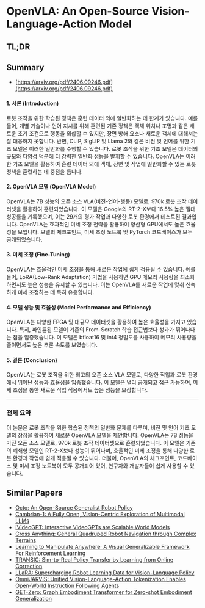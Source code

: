 # OpenVLA: An Open-Source Vision-Language-Action Model
## TL;DR
## Summary
- [https://arxiv.org/pdf/2406.09246.pdf](https://arxiv.org/pdf/2406.09246.pdf)

#### 1. 서론 (Introduction)
로봇 조작을 위한 학습된 정책은 훈련 데이터 외에 일반화하는 데 한계가 있습니다. 예를 들어, 개별 기술이나 언어 지시를 위해 훈련된 기존 정책은 객체 위치나 조명과 같은 새로운 초기 조건으로 행동을 외삽할 수 있지만, 장면 방해 요소나 새로운 객체에 대해서는 잘 대응하지 못합니다. 반면, CLIP, SigLIP 및 Llama 2와 같은 비전 및 언어를 위한 기초 모델은 이러한 일반화를 수행할 수 있습니다. 로봇 조작을 위한 기초 모델은 데이터의 규모와 다양성 덕분에 더 강력한 일반화 성능을 발휘할 수 있습니다. OpenVLA는 이러한 기초 모델을 활용하여 훈련 데이터 외에 객체, 장면 및 작업에 일반화할 수 있는 로봇 정책을 훈련하는 데 중점을 둡니다.

#### 2. OpenVLA 모델 (OpenVLA Model)
OpenVLA는 7B 성능의 오픈 소스 VLA(비전-언어-행동) 모델로, 970k 로봇 조작 데이터셋을 활용하여 훈련되었습니다. 이 모델은 Google의 RT-2-X보다 16.5% 높은 절대 성공률을 기록했으며, 이는 29개의 평가 작업과 다양한 로봇 환경에서 테스트된 결과입니다. OpenVLA는 효과적인 미세 조정 전략을 활용하여 양산형 GPU에서도 높은 효율성을 보입니다. 모델의 체크포인트, 미세 조정 노트북 및 PyTorch 코드베이스가 모두 공개되었습니다.

#### 3. 미세 조정 (Fine-Tuning)
OpenVLA는 효율적인 미세 조정을 통해 새로운 작업에 쉽게 적용될 수 있습니다. 예를 들어, LoRA(Low-Rank Adaptation) 기법을 사용하면 GPU 메모리 사용량을 최소화하면서도 높은 성능을 유지할 수 있습니다. 이는 OpenVLA를 새로운 작업에 맞춰 신속하게 미세 조정하는 데 특히 유용합니다.

#### 4. 모델 성능 및 효율성 (Model Performance and Efficiency)
OpenVLA는 다양한 FPGA 및 대규모 데이터셋을 활용하여 높은 효율성을 가지고 있습니다. 특히, 파인튠된 모델이 기존의 From-Scratch 학습 접근법보다 성과가 뛰어나다는 점을 입증했습니다. 이 모델은 bfloat16 및 int4 정밀도를 사용하여 메모리 사용량을 줄이면서도 높은 추론 속도를 보였습니다.

#### 5. 결론 (Conclusion)
OpenVLA는 로봇 조작을 위한 최고의 오픈 소스 VLA 모델로, 다양한 작업과 로봇 환경에서 뛰어난 성능과 효율성을 입증했습니다. 이 모델은 널리 공개되고 접근 가능하며, 미세 조정을 통한 새로운 작업 적용에서도 높은 성능을 보장합니다.

---

### 전체 요약
이 논문은 로봇 조작을 위한 학습된 정책의 일반화 문제를 다루며, 비전 및 언어 기초 모델의 장점을 활용하여 새로운 OpenVLA 모델을 제안합니다. OpenVLA는 7B 성능을 가진 오픈 소스 모델로, 970k 로봇 조작 데이터셋으로 훈련되었습니다. 이 모델은 기존의 폐쇄형 모델인 RT-2-X보다 성능이 뛰어나며, 효율적인 미세 조정을 통해 다양한 로봇 환경과 작업에 쉽게 적용될 수 있습니다. 더불어, OpenVLA의 체크포인트, 코드베이스 및 미세 조정 노트북이 모두 공개되어 있어, 연구자와 개발자들이 쉽게 사용할 수 있습니다.

## Similar Papers
- [Octo: An Open-Source Generalist Robot Policy](2405.12213.md)
- [Cambrian-1: A Fully Open, Vision-Centric Exploration of Multimodal LLMs](2406.16860.md)
- [iVideoGPT: Interactive VideoGPTs are Scalable World Models](2405.15223.md)
- [Cross Anything: General Quadruped Robot Navigation through Complex Terrains](2407.16412.md)
- [Learning to Manipulate Anywhere: A Visual Generalizable Framework For Reinforcement Learning](2407.15815.md)
- [TRANSIC: Sim-to-Real Policy Transfer by Learning from Online Correction](2405.10315.md)
- [LLaRA: Supercharging Robot Learning Data for Vision-Language Policy](2406.20095.md)
- [OmniJARVIS: Unified Vision-Language-Action Tokenization Enables Open-World Instruction Following Agents](2407.00114.md)
- [GET-Zero: Graph Embodiment Transformer for Zero-shot Embodiment Generalization](2407.15002.md)
